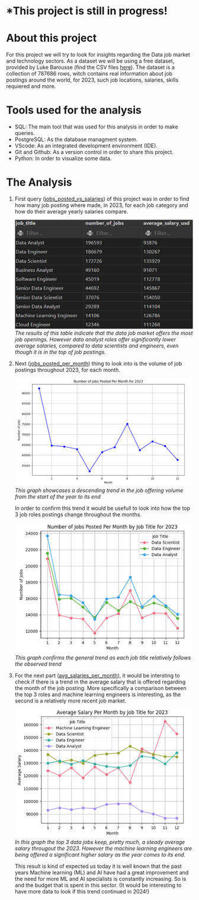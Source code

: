 #  *This project is still in progress! 

# About this project
For this project we will try to look for insights regarding the Data job market and technology sectors. As a dataset we will be using a free dataset, provided by Luke Barousse (find the CSV files [here](https://drive.google.com/drive/folders/1moeWYoUtUklJO6NJdWo9OV8zWjRn0rjN)). The dataset is a collection of 787686 rows, witch contains real information about job postings around the world, for 2023, such job locations, salaries, skills requiered and more. 

# Tools used for the analysis
- SQL: The main tool that was used for this analysis in order to make queries.
- PostgreSQL: As the database managment system.
- VScode: As an integrated development environment (IDE).
- Git and Github: As a version control in order to share this project.
- Python: In order to visualize some data.

# The Analysis
1. First query ([jobs_posted_vs_salaries](/SQL_Project/jobs_posted_vs_salaries.sql)) of this project was in order to find how many job posting where made, in 2023, for each job category and how do their average yearly salaries compare. 

    ![Volume of jobs posted and average salaries](assets\jobs_posted_volume_salaries.png)*The results of this table indicate that the data job market offers the most job openings. However data analyst roles offer significantly lower average salaries, compared to data scientists and engineers, even though it is in the top of job postings.*

2. Next ([jobs_posted_per_month](/SQL_Project/jobs_posted_per_month.sql)) thing to look into is the volume of job postings throughout 2023, for each month. 

    ![Jobs posted per month](assets\jobs_posted_per_month.png)*This graph showcases a descending trend in the job offering volume from the start of the year to its end*

    In order to confirm this trend it would be usefull to look into how the top 3 job roles postings change throughout the months.

    ![Top 3 jobs posted per month](assets\top3_jobs_posted_per_month.png)*This graph confirms the general trend as each job title relatively follows the observed trend*

3. For the next part ([avg_salaries_per_month](/SQL_Project/avg_salaries_per_month.sql)), it would be intersting to check if there is a trend in the average salary that is offered regarding the month of the job posting. More specifically a comparison between the top 3 roles and machine learning engineers is interesting, as the second is a relatively more recent job market.

    ![Average salaries per month](assets\avg_salaries_per_month.png)*In this graph the top 3 data jobs keep, pretty much, a steady average salary througout the 2023. However the machine learning engineers are being offered a significant higher salary as the year comes to its end.*

    This result is kind of expected us today it is well known that the past years Machine learning (ML) and AI have had a great improvement and the need for more ML and AI specialists is constantly increasing. So is and the budget that is spent in this sector. 
    (It would be interesting to have more data to look if this trend continued in 2024!)